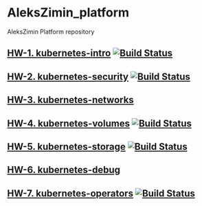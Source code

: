# AleksZimin_platform
AleksZimin Platform repository

## [HW-1. kubernetes-intro](docs/HW-1/README.md)  [![Build Status](https://travis-ci.com/otus-kuber-2019-06/AleksZimin_platform.svg?branch=kubernetes-intro)](https://travis-ci.com/otus-kuber-2019-06/AleksZimin_platform)

## [HW-2. kubernetes-security](docs/HW-2/README.md)  [![Build Status](https://travis-ci.com/otus-kuber-2019-06/AleksZimin_platform.svg?branch=kubernetes-security)](https://travis-ci.com/otus-kuber-2019-06/AleksZimin_platform)

## [HW-3. kubernetes-networks](docs/HW-3/README.md)

## [HW-4. kubernetes-volumes](docs/HW-4/README.md)  [![Build Status](https://travis-ci.com/otus-kuber-2019-06/AleksZimin_platform.svg?branch=kubernetes-volumes)](https://travis-ci.com/otus-kuber-2019-06/AleksZimin_platform)

## [HW-5. kubernetes-storage](docs/HW-5/README.md)  [![Build Status](https://travis-ci.com/otus-kuber-2019-06/AleksZimin_platform.svg?branch=kubernetes-storage)](https://travis-ci.com/otus-kuber-2019-06/AleksZimin_platform)

## [HW-6. kubernetes-debug](docs/HW-6/README.md)

## [HW-7. kubernetes-operators](docs/HW-6/README.md)  [![Build Status](https://travis-ci.com/otus-kuber-2019-06/AleksZimin_platform.svg?branch=kubernetes-operators)](https://travis-ci.com/otus-kuber-2019-06/AleksZimin_platform)
